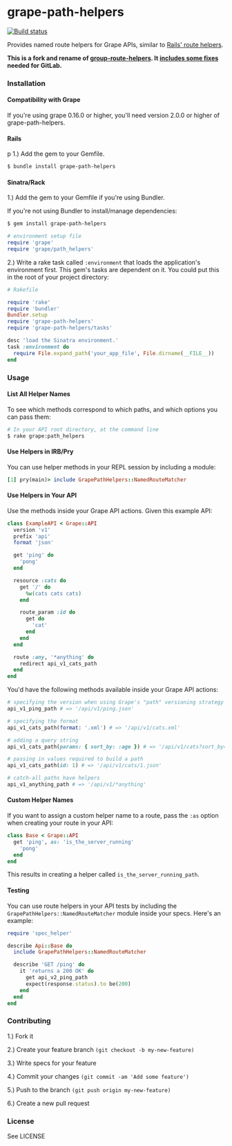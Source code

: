 # grape-path-helpers

[![Build status](https://gitlab.com/gitlab-org/grape-path-helpers/badges/master/build.svg)](https://gitlab.com/gitlab-org/grape-path-helpers/commits/master)

Provides named route helpers for Grape APIs, similar to [Rails' route helpers](http://edgeguides.rubyonrails.org/routing.html#path-and-url-helpers).

**This is a fork and rename of [group-route-helpers](https://github.com/reprah/grape-route-helpers). It [includes some fixes](CHANGELOG.md) needed for GitLab.**

### Installation

#### Compatibility with Grape

If you're using grape 0.16.0 or higher, you'll need version 2.0.0 or higher of grape-path-helpers.

#### Rails

p 1.) Add the gem to your Gemfile.

```bash
$ bundle install grape-path-helpers
```

#### Sinatra/Rack

1.) Add the gem to your Gemfile if you're using Bundler.

If you're not using Bundler to install/manage dependencies:

```bash
$ gem install grape-path-helpers
```

```ruby
# environment setup file
require 'grape'
require 'grape/path_helpers'
```

2.) Write a rake task called `:environment` that loads the application's environment first. This gem's tasks are dependent on it. You could put this in the root of your project directory:

```ruby
# Rakefile

require 'rake'
require 'bundler'
Bundler.setup
require 'grape-path-helpers'
require 'grape-path-helpers/tasks'

desc 'load the Sinatra environment.'
task :environment do
  require File.expand_path('your_app_file', File.dirname(__FILE__))
end
```

### Usage

#### List All Helper Names

To see which methods correspond to which paths, and which options you can pass them:

```bash
# In your API root directory, at the command line
$ rake grape:path_helpers
```

#### Use Helpers in IRB/Pry

You can use helper methods in your REPL session by including a module:

```ruby
[1] pry(main)> include GrapePathHelpers::NamedRouteMatcher
```
#### Use Helpers in Your API

Use the methods inside your Grape API actions. Given this example API:

```ruby
class ExampleAPI < Grape::API
  version 'v1'
  prefix 'api'
  format 'json'

  get 'ping' do
    'pong'
  end

  resource :cats do
    get '/' do
      %w(cats cats cats)
    end

    route_param :id do
      get do
        'cat'
      end
    end
  end

  route :any, '*anything' do
    redirect api_v1_cats_path
  end
end
```

You'd have the following methods available inside your Grape API actions:

```ruby
# specifying the version when using Grape's "path" versioning strategy
api_v1_ping_path # => '/api/v1/ping.json'

# specifying the format
api_v1_cats_path(format: '.xml') # => '/api/v1/cats.xml'

# adding a query string
api_v1_cats_path(params: { sort_by: :age }) # => '/api/v1/cats?sort_by=age'

# passing in values required to build a path
api_v1_cats_path(id: 1) # => '/api/v1/cats/1.json'

# catch-all paths have helpers
api_v1_anything_path # => '/api/v1/*anything'
```

#### Custom Helper Names

If you want to assign a custom helper name to a route, pass the `:as` option when creating your route in your API:

```ruby
class Base < Grape::API
  get 'ping', as: 'is_the_server_running'
    'pong'
  end
end
```

This results in creating a helper called `is_the_server_running_path`.

#### Testing

You can use route helpers in your API tests by including the `GrapePathHelpers::NamedRouteMatcher` module inside your specs. Here's an example:

```ruby
require 'spec_helper'

describe Api::Base do
  include GrapePathHelpers::NamedRouteMatcher

  describe 'GET /ping' do
    it 'returns a 200 OK' do
      get api_v2_ping_path
      expect(response.status).to be(200)
    end
  end
end
```

### Contributing

1.) Fork it

2.) Create your feature branch `(git checkout -b my-new-feature)`

3.) Write specs for your feature

4.) Commit your changes `(git commit -am 'Add some feature')`

5.) Push to the branch `(git push origin my-new-feature)`

6.) Create a new pull request

### License

See LICENSE
